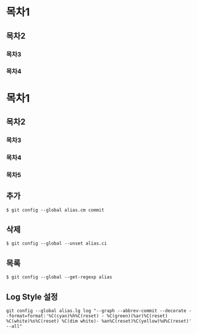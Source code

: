 # 목차1
## 목차2
### 목차3
### 목차4

# 목차1
## 목차2
### 목차3
### 목차4
### 목차5

## 추가
```text
$ git config --global alias.cm commit
```

## 삭제
```text
$ git config --global --unset alias.ci
```

## 목록
```text
$ git config --global --get-regexp alias
```

## Log Style 설정
```text
git config --global alias.lg log "--graph --abbrev-commit --decorate --format=format:'%C(cyan)%h%C(reset) - %C(green)(%ar)%C(reset) %C(white)%s%C(reset) %C(dim white)- %an%C(reset)%C(yellow)%d%C(reset)' --all"
```